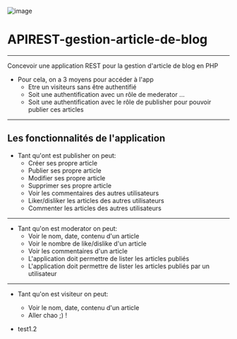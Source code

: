 ![image](https://user-images.githubusercontent.com/104210204/224580293-3913ec80-9ea0-48a0-9bcf-c054f468e539.png)


# APIREST-gestion-article-de-blog

---

Concevoir une application REST pour la gestion d'article de blog en PHP

* Pour cela, on a 3 moyens pour accéder à l'app
    * Etre un visiteurs sans être authentifié
    * Soit une authentification avec un rôle de mederator ...
    * Soit une authentification avec le rôle de publisher pour pouvoir publier ces articles 

****
## Les fonctionnalités de l'application
* Tant qu'ont est publisher on peut:
    *  Créer ses propre article
    *  Publier ses propre article
    *  Modifier ses propre article
    *  Supprimer ses propre article
    * Voir les commentaires des autres utilisateurs
    * Liker/disliker les articles des autres utilisateurs
    * Commenter les articles des autres utilisateurs

----
* Tant qu'on est moderator on peut:
    * Voir le nom, date, contenu d'un article
    * Voir le nombre de like/dislike d'un article
    * Voir les commentaires d'un article
    * L'application doit permettre de lister les articles publiés
    * L'application doit permettre de lister les articles publiés par un utilisateur

----
* Tant qu'on est visiteur on peut:
    * Voir le nom, date, contenu d'un article
    * Aller chao ;) !

* test1.2